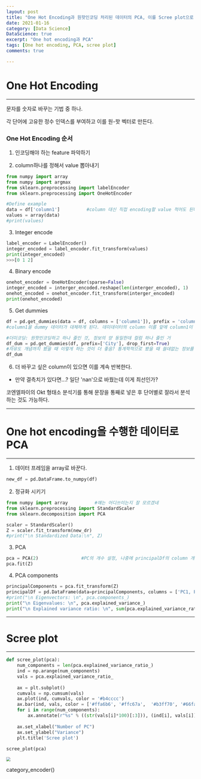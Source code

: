 ```yaml
---
layout: post
title: "One Hot Encoding과 원핫인코딩 처리된 데이터의 PCA, 이를 Scree plot으로 그리기"
date: 2021-01-16
category: [Data Science]
DataScience: true
excerpt: "One hot encoding과 PCA"
tags: [One hot encoding, PCA, scree plot]
comments: true

---
```




# One Hot Encoding

---

문자를 숫자로 바꾸는 기법 중 하나.

각 단어에 고유한 정수 인덱스를 부여하고 이를 원-핫 벡터로 만든다.



### One Hot Encoding 순서



1. 인코딩해야 하는 feature 파악하기

2. column하나를 정해서 value 뽑아내기

```python
from numpy import array
from numpy import argmax
from sklearn.preprocessing import labelEncoder
from sklearn.preprocessing import OneHotEncoder

#Define example
data = df['column1']          #column 대신 직접 encoding할 value 적어도 된다. data ='a','b','c'
values = array(data)
#print(values)
```

3. Integer encode

```python
label_encoder = LabelEncoder()
integer_encoded = label_encoder.fit_transform(values)
print(integer_encoded)
>>>[0 1 2]
```

4. Binary encode

```python
onehot_encoder = OneHotEncoder(sparse=False)
integer_encoded = interger_encoded.reshape(len(interger_encoded), 1)
onehot_encoded = onehot_encoder.fit_transform(interger_encoded)
print(onehot_encoded)
```

5. Get dummies

```python
df = pd.get_dummies(data = df, columns = ['column1']), prefix = 'column1'
#column1을 dummy 데이터가 대체하게 된다. 데미데이터의 column 이름 앞에 column1이 붙음
```
```python
#더미코딩: 원핫인코딩하고 하나 줄인 것, 정보의 양 동일한데 컬럼 하나 줄인 거
df_dum = pd.get_dummies(df, prefix=['City'], drop_first=True)  
#자유도 개념까지 봤을 때 이렇게 하는 것이 더 좋음? 통계학적으로 봤을 때 쓸데없는 정보를 줄인 것
df_dum
```

6. 더 바꾸고 싶은 column이 있으면 이를 계속 반복한다.

* 만약 결측치가 있다면...? 일단 'nan'으로 바꿨는데 이게 최선인가?

코엔엘파이의 Okt 형태소 분석기를 통해 문장을 통째로 넣은 후 단어별로 잘라서 분석하는 것도 가능하다.

---



# One hot encoding을 수행한 데이터로 PCA

---



1. 데이터 프레임을 array로 바꾼다.

```python
new_df = pd.DataFrame.to_numpy(df)
```

2. 정규화 시키기

```python
from numpy import array          #얘는 어디쓰이는지 잘 모르겠네
from sklearn.preprocessing import StandardScaler
from sklearn.decomposition import PCA

scaler = StandardScaler()
Z = scaler.fit_transform(new_dr)
#print("\n Standardized Data:\n", Z)
```

3. PCA

```python
pca = PCA(2)                #PC의 개수 설정, 나중에 principalDf의 column 개수랑 맞춰야 함
pca.fit(Z)
```

4. PCA components

```python
principalComponents = pca.fit_transform(Z)
principalDf = pd.DataFrame(data=principalComponents, columns = ['PC1, PC2'])
#print("\n Eigenvectors: \n", pca.components_)
print("\n Eigenvalues: \n", pca.explained_variance_)
print("\n Explained variance ratio: \n", sum(pca.explained_variance_ratio_))
```

---



# Scree plot

---

```python
def scree_plot(pca):
    num_components = len(pca.explained_variance_ratio_)
    ind = np.arange(num_components)
    vals = pca.explained_variance_ratio_
    
    ax = plt.subplot()
    cumvals = np.cumsum(vals)
    ax.plot(ind, cumvals, color = '#b4cccc')
    ax.bar(ind, vals, color = ['#ffa6b6', '#ffc67a',  '#b3ff70', '#66faf7', '#c591ff'])
    for i in range(num_components):
        ax.annotate(r"%s" % ((str(vals[i]*100)[:3])), (ind[i], vals[i]), va = "bottom", ha = "center", fontsize = 13)
     
    ax.set_xlabel("Number of PC")
    ax.set_ylabel("Variance")
    plt.title('Scree plot')
    
scree_plot(pca)
```

<img src="C:\Users\Boyoon Jang\Desktop\Repository\terri1102.github.io\assets\img\screeplot.PNG" style="zoom:67%;" />



category_encoder()

```python

```

